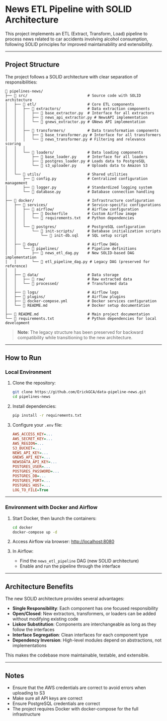 # News ETL Pipeline with SOLID Architecture

This project implements an ETL (Extract, Transform, Load) pipeline to process news related to car accidents involving alcohol consumption, following SOLID principles for improved maintainability and extensibility.

---

## Project Structure

The project follows a SOLID architecture with clear separation of responsibilities:

```
📁 pipelines-news/
├── 📁 src/                           # Source code with SOLID architecture
│   ├── 📁 etl/                       # Core ETL components
│   │   ├── 📁 extractors/            # Data extraction components
│   │   │   ├── 📄 base_extractor.py  # Interface for all extractors
│   │   │   ├── 📄 news_api_extractor.py # NewsAPI implementation
│   │   │   └── 📄 gnews_extractor.py # GNews API implementation
│   │   │
│   │   ├── 📁 transformers/          # Data transformation components
│   │   │   ├── 📄 base_transformer.py # Interface for all transformers
│   │   │   └── 📄 news_transformer.py # Filtering and relevance scoring
│   │   │
│   │   └── 📁 loaders/               # Data loading components
│   │       ├── 📄 base_loader.py     # Interface for all loaders
│   │       ├── 📄 postgres_loader.py # Loads data to PostgreSQL
│   │       └── 📄 s3_uploader.py     # Uploads data to Amazon S3
│   │
│   └── 📁 utils/                     # Shared utilities
│       ├── 📄 config.py              # Centralized configuration management
│       ├── 📄 logger.py              # Standardized logging system
│       └── 📄 database.py            # Database connection handling
│
├── 📁 docker/                        # Infrastructure configuration
│   ├── 📁 services/                  # Service-specific configurations
│   │   ├── 📁 airflow/               # Airflow configuration
│   │   │   ├── 📄 Dockerfile         # Custom Airflow image
│   │   │   └── 📄 requirements.txt   # Python dependencies
│   │   │
│   │   └── 📁 postgres/              # PostgreSQL configuration
│   │       └── 📁 init-scripts/      # Database initialization scripts
│   │           └── 📄 init-db.sql    # SQL setup script
│   │
│   ├── 📁 dags/                      # Airflow DAGs
│   │   └── 📁 pipelines/             # Pipeline definitions
│   │       ├── 📄 news_etl_dag.py    # New SOLID-based DAG implementation
│   │       └── 📄 etl_pipeline_dag.py # Legacy DAG (preserved for reference)
│   │
│   ├── 📁 data/                      # Data storage
│   │   ├── 📁 raw/                   # Raw extracted data
│   │   └── 📁 processed/             # Transformed data
│   │
│   ├── 📁 logs/                      # Airflow logs
│   ├── 📁 plugins/                   # Airflow plugins
│   ├── 📄 docker-compose.yml         # Docker services configuration
│   └── 📄 README.md                  # Docker setup documentation
│
├── 📄 README.md                      # Main project documentation
└── 📄 requirements.txt               # Python dependencies for local development
```

> **Note**: The legacy structure has been preserved for backward compatibility while transitioning to the new architecture.

---

## How to Run

### Local Environment

1. Clone the repository:
   ```bash
   git clone https://github.com/ErickGCA/data-pipeline-news.git
   cd pipelines-news
   ```

2. Install dependencies:
   ```bash
   pip install -r requirements.txt
   ```

3. Configure your `.env` file:
   ```ini
   AWS_ACCESS_KEY=...
   AWS_SECRET_KEY=...
   AWS_REGION=...
   S3_BUCKET=...
   NEWS_API_KEY=...
   GNEWS_API_KEY=...
   NEWSDATA_API_KEY=...
   POSTGRES_USER=...
   POSTGRES_PASSWORD=...
   POSTGRES_DB=...
   POSTGRES_PORT=...
   POSTGRES_HOST=...
   LOG_TO_FILE=True
   ```

---

### Environment with Docker and Airflow

1. Start Docker, then launch the containers:
   ```bash
   cd docker
   docker-compose up -d
   ```

2. Access Airflow via browser:
   [http://localhost:8080](http://localhost:8080)

3. In Airflow:
   - Find the `news_etl_pipeline` DAG (new SOLID architecture)
   - Enable and run the pipeline through the interface

---

## Architecture Benefits

The new SOLID architecture provides several advantages:

- **Single Responsibility**: Each component has one focused responsibility
- **Open/Closed**: New extractors, transformers, or loaders can be added without modifying existing code
- **Liskov Substitution**: Components are interchangeable as long as they follow the interfaces
- **Interface Segregation**: Clean interfaces for each component type
- **Dependency Inversion**: High-level modules depend on abstractions, not implementations

This makes the codebase more maintainable, testable, and extensible.

---

## Notes

- Ensure that the AWS credentials are correct to avoid errors when uploading to S3
- Make sure all API keys are correct
- Ensure PostgreSQL credentials are correct
- The project requires Docker with docker-compose for the full infrastructure
